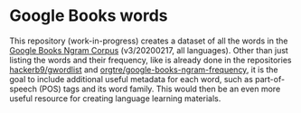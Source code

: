 # Google Books words

This repository (work-in-progress) creates a dataset of all the words in the [Google Books Ngram Corpus](#the-underlying-corpus) (v3/20200217, all languages). Other than just listing the words and their frequency, like is already done in the repositories [hackerb9/gwordlist](https://github.com/hackerb9/gwordlist) and [orgtre/google-books-ngram-frequency](https://github.com/orgtre/google-books-ngram-frequency), it is the goal to include additional useful metadata for each word, such as part-of-speech (POS) tags and its word family. This would then be an even more useful resource for creating language learning materials.
